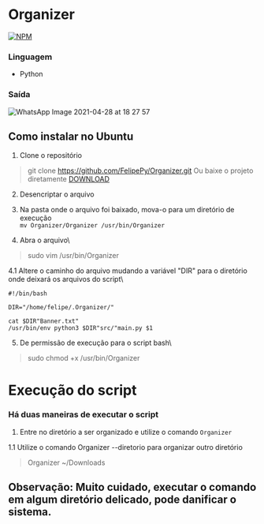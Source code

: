 #	Organizer
[![NPM](https://img.shields.io/github/license/FelipePy/Organizer)](https://github.com/FelipePy/Organizer/blob/master/LICENSE)

### Linguagem
 - Python

### Saída
![WhatsApp Image 2021-04-28 at 18 27 57](https://user-images.githubusercontent.com/60964439/116474909-7d1f0600-a84f-11eb-8256-6cd6101a969f.jpeg)

## Como instalar no Ubuntu
1. Clone o repositório
> git clone https://github.com/FelipePy/Organizer.git
Ou baixe o projeto diretamente
[DOWNLOAD](https://github.com/FelipePy/Organizer.git)

2. Desencriptar o arquivo

3. Na pasta onde o arquivo foi baixado, mova-o para um diretório de execução\
```mv Organizer/Organizer /usr/bin/Organizer```

4. Abra o arquivo\
> sudo vim /usr/bin/Organizer

4.1 Altere o caminho do arquivo mudando a variável "DIR" para o diretório onde deixará os arquivos do script\
```
#!/bin/bash

DIR="/home/felipe/.Organizer/"

cat $DIR"Banner.txt"
/usr/bin/env python3 $DIR"src/"main.py $1
```

5. De permissão de execução para o script bash\
> sudo chmod +x /usr/bin/Organizer

# Execução do script
### Há duas maneiras de executar o script

1. Entre no diretório a ser organizado e utilize o comando ```Organizer```

1.1 Utilize o comando Organizer --diretorio para organizar outro diretório
> Organizer ~/Downloads

## Observação: Muito cuidado, executar o comando em algum diretório delicado, pode danificar o sistema.
